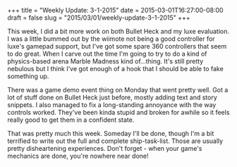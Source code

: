 +++
title = "Weekly Update: 3-1-2015"
date = 2015-03-01T16:27:00-08:00
draft = false
slug = "2015/03/01/weekly-update-3-1-2015"
+++

This week, I did a bit more work on both Bullet Heck and my luxe evaluation.  I was a little bummed out by the wiimote not being a good controller for luxe's gamepad support, but I've got some spare 360 controllers that seem to do great.  When I carve out the time I'm going to try to do a kind of physics-based arena Marble Madness kind of...thing.  It's still pretty nebulous but I think I've got enough of a hook that I should be able to fake something up.

There was a game demo event thing on Monday that went pretty well.  Got a lot of stuff done on Bullet Heck just before, mostly adding text and story snippets.  I also managed to fix a long-standing annoyance with the way controls worked.  They've been kinda stupid and broken for awhile so it feels really good to get them in a confident state.

That was pretty much this week.  Someday I'll be done, though I'm a bit terrified to write out the full and complete ship-task-list.  Those are usually pretty disheartening experiences.  Don't forget - when your game's mechanics are done, you're nowhere near done!